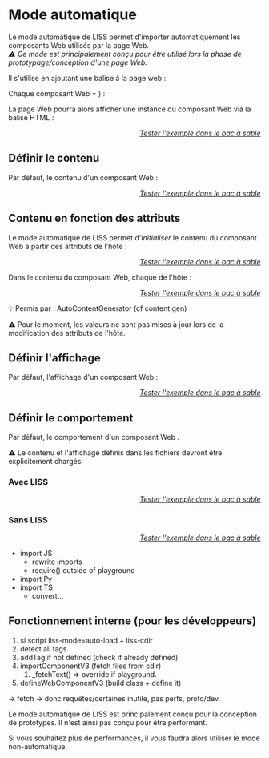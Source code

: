 <!DOCTYPE html>
<html lang="fr">
    <head>
        <meta charset="utf8"/>
        <title>LISS</title>
        <meta name="color-scheme" content="dark light">
        <meta name="viewport" content="width=device-width, initial-scale=1"/>
        <link   href="./index.css"  rel="stylesheet" blocking="render">
        <script  src="./index.js"  type="module"     blocking="render" async></script>
    </head>
    <body code-langs="js,bry">
        <main>

# Mode automatique

Le mode automatique de LISS permet d'importer automatiquement les composants Web utilisés par la page Web.\
*⚠ Ce mode est principalement conçu pour être utilisé lors la phase de prototypage/conception d'une page Web.*

Il s'utilise en ajoutant une balise <script type="c-html"><script></script> à la page web :
<script type="c-html">
    <!DOCTYPE html>
    <html>
        <head>
            ...
            <script type="module" src="<h>$LISS</h>"
                liss-cdir="<h>$CDIR</h>"
                liss-mode="auto-load"
            ><xscript>
        </head>
        <body>...<xbody>
    </html>
</script>

Chaque composant Web <script type="c-text"><h>$NAME</h></script> est alors défini par un ensemble de fichiers contenus dans le dossier <script type="c-text"><h>$CDIR</h>/<h>$NAME</h>/</script>.\
Concrètement, votre projet pourra avoir l'arborescence suivante (avec <script type="c-text"><h>$CDIR</h></script> = <script type="c-text">/components/</script>) :

<script type="c-bash">
├── index.html # votre page web.
├── LISS.js    # la bibliothèque LISS
└── components # <h>$CDIR</h>, le répertoire contenant vos composants Web.
    └── hello-world    # défini le composant Web "hello-world".
        ├── index.html # le contenu  du composant Web "hello-world".
        └── index.css  # l'affichage du composant Web "hello-world".
</script>

La page Web pourra alors afficher une instance du composant Web via la balise HTML <script type="c-text"><<h>$NAME</h>></script> :

<liss-playground name="hello-world" show="page.html,output">
</liss-playground>
<div style="text-align:right"><a href="../../../playground/?example=hello-world"><i>Tester l'exemple dans le bac à sable</i></a></div>

## Définir le contenu

Par défaut, le contenu d'un composant Web <script type="c-text"><h>$NAME</h></script> est défini par le fichier <script type="c-text"><h>$CDIR</h>/<h>$NAME</h>/index.html</script> :

<liss-playground name="hello-world" show="index.html,output">
</liss-playground>
<div style="text-align:right"><a href="../../../playground/?example=hello-world"><i>Tester l'exemple dans le bac à sable</i></a></div>


## Contenu en fonction des attributs

Le mode automatique de LISS permet d'*initialiser* le contenu du composant Web à partir des attributs de l'hôte :

<liss-playground name="auto-attrs" show="page.html,output">
</liss-playground>
<div style="text-align:right"><a href="../../../playground/?example=auto-attrs"><i>Tester l'exemple dans le bac à sable</i></a></div>

Dans le contenu du composant Web, chaque <script type="c-text">${<h>$ATTR</h>}</script> est remplacé par la valeur de l'attribut <script type="c-text"><h>$ATTR</h></script> de l'hôte :

<liss-playground name="auto-attrs" show="index.html,output">
</liss-playground>
<div style="text-align:right"><a href="../../../playground/?example=auto-attrs"><i>Tester l'exemple dans le bac à sable</i></a></div>

💡 Permis par : AutoContentGenerator (cf content gen)

⚠ Pour le moment, les valeurs ne sont pas mises à jour lors de la modification des attributs de l'hôte.

## Définir l'affichage

Par défaut, l'affichage d'un composant Web <script type="c-text"><h>$NAME</h></script> est défini par le fichier <script type="c-text"><h>$CDIR</h>/<h>$NAME</h>/index.css</script> :

<liss-playground name="hello-world" show="index.css,output">
</liss-playground>
<div style="text-align:right"><a href="../../../playground/?example=hello-world"><i>Tester l'exemple dans le bac à sable</i></a></div>

## Définir le comportement

Par défaut, le comportement d'un composant Web <script type="c-text"><h>$NAME</h></script> est défini par un fichier <script type="c-text"><h>$CDIR</h>/<h>$NAME</h>/index.<h>js|ts|bry</h></script>.

⚠ Le contenu et l'affichage définis dans les fichiers <script type="c-text"><h>$CDIR</h>/<h>$NAME</h>/index.<h>html|css</h></script> devront être explicitement chargés.

### Avec LISS

<liss-playground name="auto-liss" show="index.code,output">
</liss-playground>
<div style="text-align:right"><a href="../../../playground/?example=auto-liss"><i>Tester l'exemple dans le bac à sable</i></a></div>


### Sans LISS

<liss-playground name="auto-vanilla" show="index.code,output">
</liss-playground>
<div style="text-align:right"><a href="../../../playground/?example=auto-vanilla"><i>Tester l'exemple dans le bac à sable</i></a></div>

- import JS
    - rewrite imports
    - require() outside of playground
- import Py
- import TS
    - convert...

## Fonctionnement interne (pour les développeurs)

1. si script liss-mode=auto-load + liss-cdir
1. detect all tags
1. addTag if not defined (check if already defined)
1. importComponentV3 (fetch files from cdir)
    1. _fetchText() => override if playground.
1. defineWebComponentV3 (build class + define it)


-> fetch
-> donc requêtes/certaines inutile, pas perfs, proto/dev.

Le mode automatique de LISS est principalement conçu pour la conception de prototypes. Il n'est ainsi pas conçu pour être performant.

Si vous souhaitez plus de performances, il vous faudra alors utiliser le mode non-automatique.

</main>
    </body>
</html>